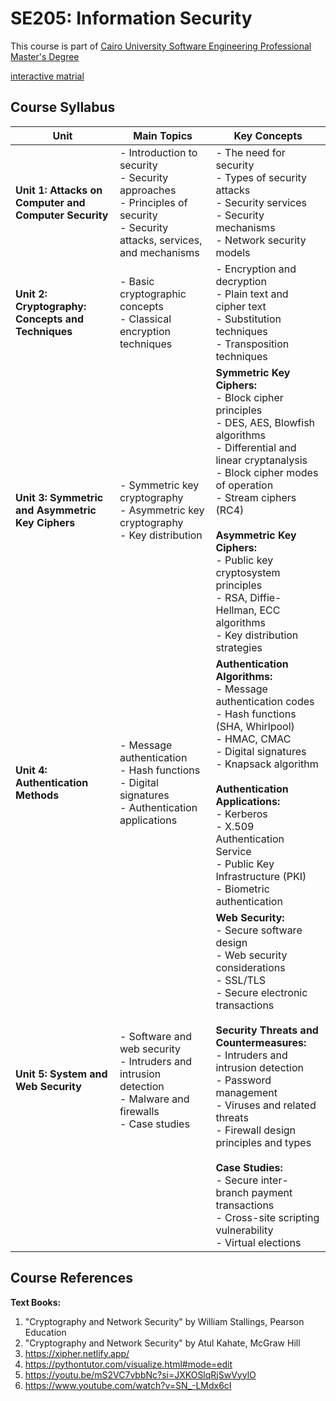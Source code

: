 # SE205: Information Security

This course is part of [Cairo University Software Engineering Professional Master's Degree](https://github.com/astral-fate/Cairo-University-Software-Engineering-Professional-Master-s-Degree) 

[interactive matrial](https://astral-fate.github.io/SE205-Information-Security/)
## Course Syllabus

| Unit | Main Topics | Key Concepts |
|------|-------------|--------------|
| **Unit 1: Attacks on Computer and Computer Security** | - Introduction to security<br>- Security approaches<br>- Principles of security<br>- Security attacks, services, and mechanisms | - The need for security<br>- Types of security attacks<br>- Security services<br>- Security mechanisms<br>- Network security models |
| **Unit 2: Cryptography: Concepts and Techniques** | - Basic cryptographic concepts<br>- Classical encryption techniques | - Encryption and decryption<br>- Plain text and cipher text<br>- Substitution techniques<br>- Transposition techniques |
| **Unit 3: Symmetric and Asymmetric Key Ciphers** | - Symmetric key cryptography<br>- Asymmetric key cryptography<br>- Key distribution | **Symmetric Key Ciphers:**<br>- Block cipher principles<br>- DES, AES, Blowfish algorithms<br>- Differential and linear cryptanalysis<br>- Block cipher modes of operation<br>- Stream ciphers (RC4)<br><br>**Asymmetric Key Ciphers:**<br>- Public key cryptosystem principles<br>- RSA, Diffie-Hellman, ECC algorithms<br>- Key distribution strategies |
| **Unit 4: Authentication Methods** | - Message authentication<br>- Hash functions<br>- Digital signatures<br>- Authentication applications | **Authentication Algorithms:**<br>- Message authentication codes<br>- Hash functions (SHA, Whirlpool)<br>- HMAC, CMAC<br>- Digital signatures<br>- Knapsack algorithm<br><br>**Authentication Applications:**<br>- Kerberos<br>- X.509 Authentication Service<br>- Public Key Infrastructure (PKI)<br>- Biometric authentication |
| **Unit 5: System and Web Security** | - Software and web security<br>- Intruders and intrusion detection<br>- Malware and firewalls<br>- Case studies | **Web Security:**<br>- Secure software design<br>- Web security considerations<br>- SSL/TLS<br>- Secure electronic transactions<br><br>**Security Threats and Countermeasures:**<br>- Intruders and intrusion detection<br>- Password management<br>- Viruses and related threats<br>- Firewall design principles and types<br><br>**Case Studies:**<br>- Secure inter-branch payment transactions<br>- Cross-site scripting vulnerability<br>- Virtual elections |

## Course References

**Text Books:**
1. "Cryptography and Network Security" by William Stallings, Pearson Education
2. "Cryptography and Network Security" by Atul Kahate, McGraw Hill
3. https://xipher.netlify.app/
4. https://pythontutor.com/visualize.html#mode=edit
5. https://youtu.be/mS2VC7vbbNc?si=JXKOSlqRjSwVyylO
6. https://www.youtube.com/watch?v=SN_-LMdx6cI
